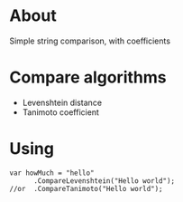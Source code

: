 # About
Simple string comparison, with coefficients

# Compare algorithms
* Levenshtein distance
* Tanimoto coefficient

# Using
    var howMuch = "hello"
          .CompareLevenshtein("Hello world");
    //or  .CompareTanimoto("Hello world");
